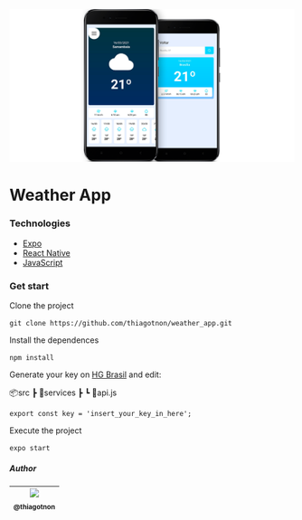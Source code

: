 ![](https://raw.githubusercontent.com/thiagotnon/weather_app/main/assets/screenshot.png)

# Weather App

### Technologies

- [Expo](https://expo.io "Expo")
- [React Native](https://reactnative.dev "React Native")
- [JavaScript](https://developer.mozilla.org/pt-BR/docs/Web/JavaScript "JavaScript")

### Get start

Clone the project

````
git clone https://github.com/thiagotnon/weather_app.git
````

Install the dependences

````
npm install
````
Generate your key on [HG Brasil](https://hgbrasil.com/status/weather "HG Brasil") and edit: 

📦src
 ┣ 📂services
 ┣ ┗ 📜api.js

````
export const key = 'insert_your_key_in_here';
````
Execute the project

````
expo start
````


##### Author

| [<img src="https://avatars1.githubusercontent.com/u/36268854?s=460&u=9b59c9a1dfde74644844dff5469a9657e81c1aff&v=4" width="115"><br><sub>@thiagotnon</sub>](https://github.com/thiagotnon) |
| :---------------------------------------------------------------------------------------------------------------------------------------------------------------------------------------: |
